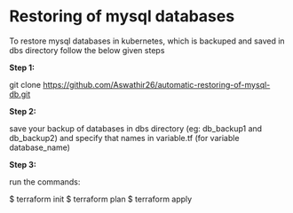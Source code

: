 # Restoring of mysql databases

To restore mysql databases in kubernetes, which is backuped and saved in dbs directory follow the below given steps



**Step 1:**

git clone https://github.com/Aswathir26/automatic-restoring-of-mysql-db.git

**Step 2:**

save your backup of databases in dbs directory (eg: db_backup1 and db_backup2) and specify that names in variable.tf (for variable database_name)

**Step 3:**

run the commands:

 $ terraform init
 $ terraform plan
 $ terraform apply